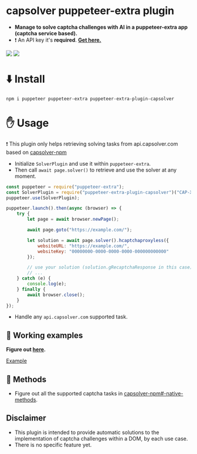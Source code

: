 # capsolver puppeteer-extra plugin

- **Manage to solve captcha challenges with AI in a puppeteer-extra app (captcha service based).**
- ❗ An API key it's **required**. [**Get here.**](https://dashboard.capsolver.com/passport/register?inviteCode=CHhA_5os)


[![](https://img.shields.io/badge/2.0.0-puppeteer--extra--plugin--capsolver-darkgreen?logo=npm&logoColor=white)](https://www.npmjs.com/package/puppeteer-extra-plugin-capsolver)
[![](https://img.shields.io/badge/documentation-docs.capsolver.com-darkgreen)](https://docs.capsolver.com/guide/getting-started.html)

# ⬇️ Install
`npm i puppeteer puppeteer-extra puppeteer-extra-plugin-capsolver`

# ✋ Usage
❗ This plugin only helps retrieving solving tasks from api.capsolver.com based on [capsolver-npm](https://github.com/0qwertyy/capsolver-npm)

- Initialize `SolverPlugin` and use it within `puppeteer-extra`.
- Then call `await page.solver()` to retrieve and use the solver at any moment.
```javascript
const puppeteer = require("puppeteer-extra");
const SolverPlugin = require("puppeteer-extra-plugin-capsolver")("CAP-XXXXXX ...");
puppeteer.use(SolverPlugin);

puppeteer.launch().then(async (browser) => {
    try {
        let page = await browser.newPage();

        await page.goto("https://example.com/");

        let solution = await page.solver().hcaptchaproxyless({
            websiteURL: "https://example.com/",
            websiteKey: "00000000-0000-0000-0000-000000000000"
        });

        // use your solution (solution.gRecaptchaResponse in this case)
        // ...
    } catch (e) {
        console.log(e);
    } finally {
        await browser.close();
    }
});
```

- Handle any `api.capsolver.com` supported task.

📁 Working examples
-

**Figure out [here](https://github.com/0qwertyy/puppeteer-extra-plugin-capsolver/tree/master/examples).**

[Example](https://i.imgur.com/MyOst1Z.mp4)

🔨 Methods
-

- Figure out all the supported captcha tasks in [capsolver-npm#-native-methods](https://github.com/0qwertyy/capsolver-npm?tab=readme-ov-file#-native-methods).


Disclaimer
-

- This plugin is intended to provide automatic solutions to the implementation of captcha challenges within a DOM, by each use case.
- There is no specific feature yet.